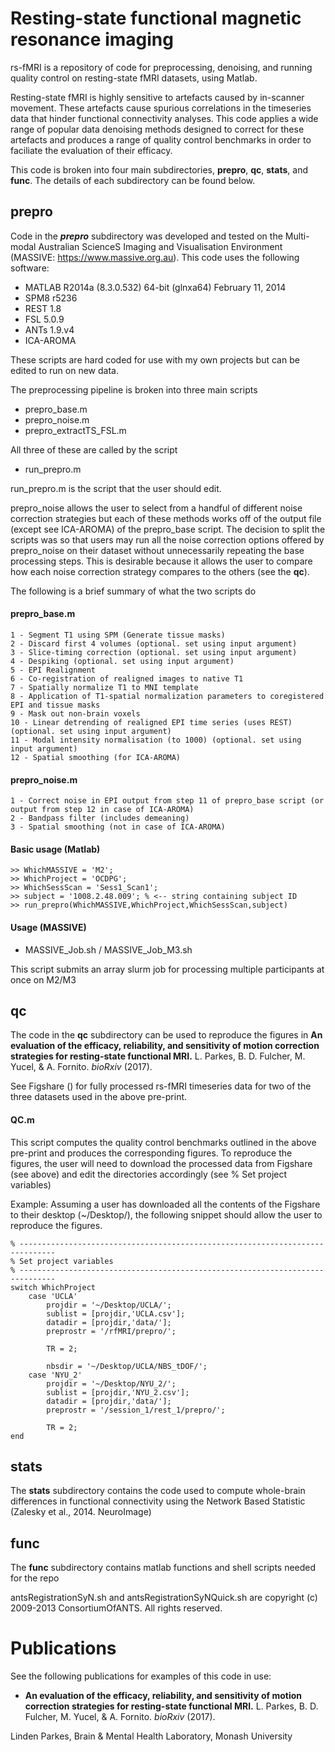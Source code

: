 # Resting-state functional magnetic resonance imaging
rs-fMRI is a repository of code for preprocessing, denoising, and running quality control on resting-state fMRI datasets, using Matlab.

Resting-state fMRI is highly sensitive to artefacts caused by in-scanner movement. These artefacts cause spurious correlations in the timeseries data that hinder functional connectivity analyses. This code applies a wide range of popular data denoising methods designed to correct for these artefacts and produces a range of quality control benchmarks in order to faciliate the evaluation of their efficacy.

This code is broken into four main subdirectories, **prepro**, **qc**, **stats**, and **func**. 
The details of each subdirectory can be found below.

## prepro

Code in the ***prepro*** subdirectory was developed and tested on the Multi-modal Australian ScienceS Imaging and Visualisation Environment (MASSIVE: https://www.massive.org.au).
This code uses the following software:
- MATLAB R2014a (8.3.0.532) 64-bit (glnxa64) February 11, 2014
- SPM8 r5236
- REST 1.8
- FSL 5.0.9
- ANTs 1.9.v4
- ICA-AROMA

These scripts are hard coded for use with my own projects but can be edited to run on new data.

The preprocessing pipeline is broken into three main scripts
- prepro_base.m
- prepro_noise.m
- prepro_extractTS_FSL.m

All three of these are called by the script
- run_prepro.m

run_prepro.m is the script that the user should edit.

prepro_noise allows the user to select from a handful of different noise correction
strategies but each of these methods works off of the output file (except see ICA-AROMA) of the prepro_base script.
The decision to split the scripts was so that users may run all the noise correction options offered
by prepro_noise on their dataset without unnecessarily repeating the base processing steps.
This is desirable because it allows the user to compare how each noise correction strategy compares to the others (see the **qc**).

The following is a brief summary of what the two scripts do

#### prepro_base.m
	1 - Segment T1 using SPM (Generate tissue masks)
	2 - Discard first 4 volumes (optional. set using input argument)
	3 - Slice-timing correction (optional. set using input argument)
	4 - Despiking (optional. set using input argument)
	5 - EPI Realignment
	6 - Co-registration of realigned images to native T1
	7 - Spatially normalize T1 to MNI template
	8 - Application of T1-spatial normalization parameters to coregistered EPI and tissue masks
	9 - Mask out non-brain voxels
	10 - Linear detrending of realigned EPI time series (uses REST) (optional. set using input argument)
	11 - Modal intensity normalisation (to 1000) (optional. set using input argument)
	12 - Spatial smoothing (for ICA-AROMA)

#### prepro_noise.m
	1 - Correct noise in EPI output from step 11 of prepro_base script (or output from step 12 in case of ICA-AROMA)
	2 - Bandpass filter (includes demeaning)
	3 - Spatial smoothing (not in case of ICA-AROMA)	
	
#### Basic usage (Matlab)
	>> WhichMASSIVE = 'M2';
	>> WhichProject = 'OCDPG';
	>> WhichSessScan = 'Sess1_Scan1';
	>> subject = '1008.2.48.009'; % <-- string containing subject ID
	>> run_prepro(WhichMASSIVE,WhichProject,WhichSessScan,subject)

#### Usage (MASSIVE)
- MASSIVE_Job.sh / MASSIVE_Job_M3.sh

This script submits an array slurm job for processing multiple participants at once on M2/M3

## qc

The code in the **qc** subdirectory can be used to reproduce the figures in **An evaluation of the efficacy, reliability, and sensitivity of motion correction strategies for resting-state functional MRI.** L. Parkes, B. D. Fulcher, M. Yucel, & A. Fornito. *bioRxiv* (2017).

See Figshare () for fully processed rs-fMRI timeseries data for two of the three datasets used in the above pre-print.

#### QC.m

This script computes the quality control benchmarks outlined in the above pre-print and produces the corresponding figures.
To reproduce the figures, the user will need to download the processed data from Figshare (see above) and edit the directories accordingly (see % Set project variables)

Example:
Assuming a user has downloaded all the contents of the Figshare to their desktop (~/Desktop/), the following snippet should allow the user to reproduce the figures.

	% ------------------------------------------------------------------------------
	% Set project variables
	% ------------------------------------------------------------------------------
	switch WhichProject
		case 'UCLA'
			projdir = '~/Desktop/UCLA/';
			sublist = [projdir,'UCLA.csv'];
			datadir = [projdir,'data/'];
	        preprostr = '/rfMRI/prepro/';

			TR = 2;

			nbsdir = '~/Desktop/UCLA/NBS_tDOF/';
		case 'NYU_2'
			projdir = '~/Desktop/NYU_2/';
			sublist = [projdir,'NYU_2.csv'];
			datadir = [projdir,'data/'];
			preprostr = '/session_1/rest_1/prepro/';
		
			TR = 2;
	end

## stats

The **stats** subdirectory contains the code used to compute whole-brain differences in functional connectivity using the Network Based Statistic (Zalesky et al., 2014. NeuroImage)

## func

The **func** subdirectory contains matlab functions and shell scripts needed for the repo

antsRegistrationSyN.sh and antsRegistrationSyNQuick.sh are copyright (c) 2009-2013 ConsortiumOfANTS. All rights reserved.

# Publications
See the following publications for examples of this code in use:
- **An evaluation of the efficacy, reliability, and sensitivity of motion correction strategies for resting-state functional MRI.** L. Parkes, B. D. Fulcher, M. Yucel, & A. Fornito. *bioRxiv* (2017).

Linden Parkes, Brain & Mental Health Laboratory, Monash University